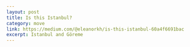 ```yaml
---
layout: post
title: Is this Istanbul?
category: move
link: https://medium.com/@eleanorkh/is-this-istanbul-60a4f6691bac
excerpt: Istanbul and Göreme
---
```

